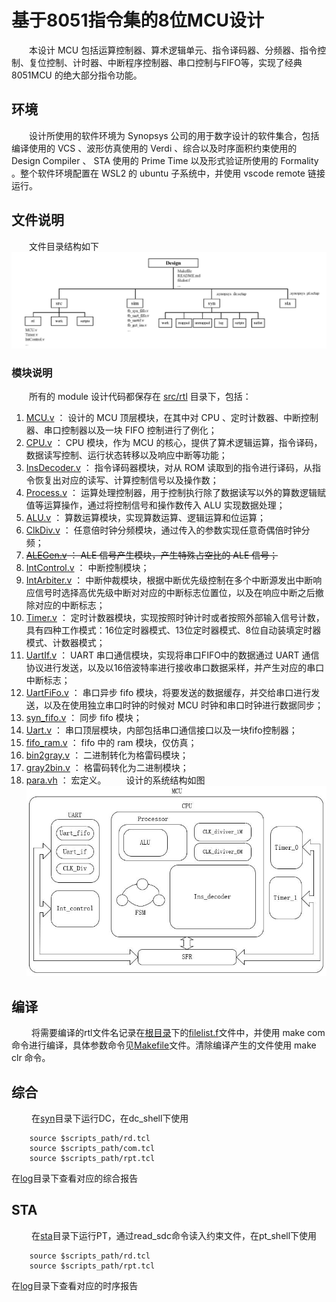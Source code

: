 # 基于8051指令集的8位MCU设计
&emsp;&emsp;本设计 MCU 包括运算控制器、算术逻辑单元、指令译码器、分频器、指令控制、复位控制、计时器、中断程序控制器、串口控制与FIFO等，实现了经典 8051MCU 的绝大部分指令功能。
## 环境
&emsp;&emsp;设计所使用的软件环境为 Synopsys 公司的用于数字设计的软件集合，包括编译使用的 VCS 、波形仿真使用的 Verdi 、综合以及时序面积约束使用的 Design Compiler 、 STA 使用的 Prime Time 以及形式验证所使用的 Formality 。整个软件环境配置在 WSL2 的 ubuntu 子系统中，并使用 vscode remote 链接运行。
## 文件说明
&emsp;&emsp;文件目录结构如下
![目录结构](./figures/目录结构.jpg)
### 模块说明
&emsp;&emsp;所有的 module 设计代码都保存在 [src/rtl]( ./src/rtl/) 目录下，包括：

1. [MCU.v]( ./src/rtl/MCU.v) ： 设计的 MCU 顶层模块，在其中对 CPU 、定时计数器、中断控制器、串口控制器以及一块 FIFO 控制进行了例化；
2. [CPU.v]( ./src/rtl/CPU.v) ：  CPU 模块，作为 MCU 的核心，提供了算术逻辑运算，指令译码，数据读写控制、运行状态转移以及响应中断等功能；
3. [InsDecoder.v]( ./src/rtl/InsDecoder.v) ： 指令译码器模块，对从 ROM 读取到的指令进行译码，从指令恢复出对应的读写、计算控制信号以及操作数；
4. [Process.v]( ./src/rtl/Process.v) ： 运算处理控制器，用于控制执行除了数据读写以外的算数逻辑赋值等运算操作，通过将控制信号和操作数传入 ALU 实现数据处理；
5. [ALU.v]( ./src/rtl/ALU.v) ： 算数运算模块，实现算数运算、逻辑运算和位运算；
6. [ClkDiv.v]( ./src/rtl/ClkDiv.v) ： 任意倍时钟分频模块，通过传入的参数实现任意奇偶倍时钟分频；
7. ~~[ALEGen.v]( ./src/rtl/ALEGen.v) ： ALE 信号产生模块，产生特殊占空比的 ALE 信号；~~
8. [IntControl.v]( ./src/rtl/IntControl.v) ： 中断控制模块；
9. [IntArbiter.v]( ./src/rtl/IntArbiter.v) ： 中断仲裁模块，根据中断优先级控制在多个中断源发出中断响应信号时选择高优先级中断对对应的中断标志位置位，以及在响应中断之后撤除对应的中断标志；
10. [Timer.v]( ./src/rtl/Timer.v) ： 定时计数器模块，实现按照时钟计时或者按照外部输入信号计数，具有四种工作模式：16位定时器模式、13位定时器模式、8位自动装填定时器模式、计数器模式；
11. [UartIf.v]( ./src/rtl/UartIf.v) ：  UART 串口通信模块，实现将串口FIFO中的数据通过 UART 通信协议进行发送，以及以16倍波特率进行接收串口数据采样，并产生对应的串口中断标志；
12. [UartFiFo.v]( ./src/rtl/UartFiFo.v) ： 串口异步 fifo 模块，将要发送的数据缓存，并交给串口进行发送，以及在使用独立串口时钟的时候对 MCU 时钟和串口时钟进行数据同步；
13. [syn_fifo.v]( ./src/rtl/syn_fifo.v) ： 同步 fifo 模块；
14. [Uart.v]( ./src/rtl/Uart.v) ： 串口顶层模块，内部包括串口通信接口以及一块fifo控制器；
15. [fifo_ram.v]( ./src/rtl/fifo_ram.v) ： fifo 中的 ram 模块，仅仿真；
16. [bin2gray.v]( ./src/rtl/bin2gray.v) ： 二进制转化为格雷码模块；
17. [gray2bin.v]( ./src/rtl/gray2bin.v) ： 格雷码转化为二进制模块；
18. [para.vh]( ./src/rtl/para.vh) ： 宏定义。
&emsp;&emsp;设计的系统结构如图
![系统结构](./figures/系统结构.jpg)
## 编译
&emsp;&emsp; 将需要编译的rtl文件名记录在[根目录](./)下的[filelist.f](./filelist.f)文件中，并使用 make com 命令进行编译，具体参数命令见[Makefile](./Makefile)文件。清除编译产生的文件使用 make clr 命令。
## 综合
&emsp;&emsp; 在[syn](./syn)目录下运行DC，在dc_shell下使用
```
    source $scripts_path/rd.tcl
    source $scripts_path/com.tcl
    source $scripts_path/rpt.tcl
```
在[log](./syn/log/)目录下查看对应的综合报告
## STA
&emsp;&emsp; 在[sta](./sta)目录下运行PT，通过read_sdc命令读入约束文件，在pt_shell下使用
```
    source $scripts_path/rd.tcl
    source $scripts_path/rpt.tcl
```
在[log](./sta/log/)目录下查看对应的时序报告